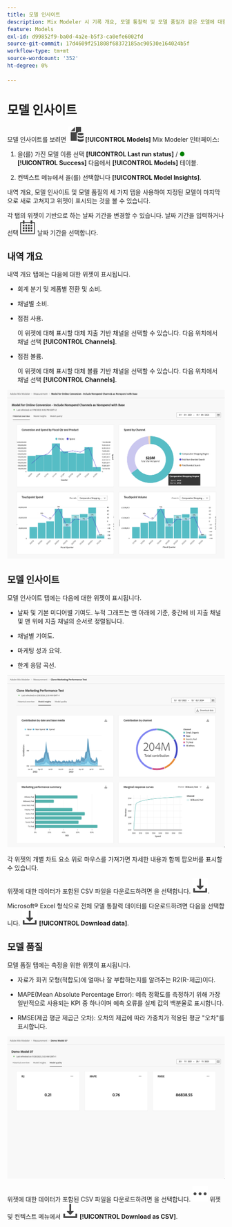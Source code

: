 ```yaml
---
title: 모델 인사이트
description: Mix Modeler 시 기록 개요, 모델 통찰력 및 모델 품질과 같은 모델에 대한 세부 정보를 얻는 방법에 대해 알아봅니다.
feature: Models
exl-id: d99852f9-ba0d-4a2e-b5f3-ca0efe6002fd
source-git-commit: 17d4609f251808f68372185ac90530e164024b5f
workflow-type: tm+mt
source-wordcount: '352'
ht-degree: 0%

---
```


# 모델 인사이트

모델 인사이트를 보려면 ![모델](../assets/icons/FileData.svg) **[!UICONTROL Models]** Mix Modeler 인터페이스:

1. 을(를) 가진 모델 이름 선택 **[!UICONTROL Last run status]** / <span style="color:green">●</span> **[!UICONTROL Success]** 다음에서 **[!UICONTROL Models]** 테이블.

1. 컨텍스트 메뉴에서 을(를) 선택합니다 **[!UICONTROL Model Insights]**.

내역 개요, 모델 인사이트 및 모델 품질의 세 가지 탭을 사용하여 지정된 모델이 마지막으로 새로 고쳐지고 위젯이 표시되는 것을 볼 수 있습니다.

각 탭의 위젯이 기반으로 하는 날짜 기간을 변경할 수 있습니다. 날짜 기간을 입력하거나 선택 ![캘린더](../assets/icons/Calendar.svg) 날짜 기간을 선택합니다.


## 내역 개요

내역 개요 탭에는 다음에 대한 위젯이 표시됩니다.

* 회계 분기 및 제품별 전환 및 소비.

* 채널별 소비.

* 접점 사용.

  이 위젯에 대해 표시할 대체 지출 기반 채널을 선택할 수 있습니다. 다음 위치에서 채널 선택 **[!UICONTROL Channels]**.

* 접점 볼륨.

  이 위젯에 대해 표시할 대체 볼륨 기반 채널을 선택할 수 있습니다. 다음 위치에서 채널 선택 **[!UICONTROL Channels]**.

![모델 - 기록 개요](../assets/model-historical-overview.png)

## 모델 인사이트

모델 인사이트 탭에는 다음에 대한 위젯이 표시됩니다.

* 날짜 및 기본 미디어별 기여도. 누적 그래프는 맨 아래에 기준, 중간에 비 지출 채널 및 맨 위에 지출 채널의 순서로 정렬됩니다.

* 채널별 기여도.

* 마케팅 성과 요약.

* 한계 응답 곡선.

![모델 - 모델 인사이트](../assets/model-model-insights.png)

각 위젯의 개별 차트 요소 위로 마우스를 가져가면 자세한 내용과 함께 팝오버를 표시할 수 있습니다.

위젯에 대한 데이터가 포함된 CSV 파일을 다운로드하려면 을 선택합니다. ![다운로드](../assets/icons/Download.svg).

Microsoft® Excel 형식으로 전체 모델 통찰력 데이터를 다운로드하려면 다음을 선택합니다. ![다운로드](../assets/icons/Download.svg) **[!UICONTROL Download data]**.




## 모델 품질

모델 품질 탭에는 측정을 위한 위젯이 표시됩니다.

* 자료가 회귀 모형(적합도)에 얼마나 잘 부합하는지를 알려주는 R2(R-제곱)이다.

* MAPE(Mean Absolute Percentage Error): 예측 정확도를 측정하기 위해 가장 일반적으로 사용되는 KPI 중 하나이며 예측 오류를 실제 값의 백분율로 표시합니다.

* RMSE(제곱 평균 제곱근 오차): 오차의 제곱에 따라 가중치가 적용된 평균 &quot;오차&quot;를 표시합니다.

![모델 품질](../assets/model-quality.png)

위젯에 대한 데이터가 포함된 CSV 파일을 다운로드하려면 을 선택합니다. ![자세히](../assets/icons/More.svg) 위젯 및 컨텍스트 메뉴에서 ![다운로드](../assets/icons/Download.svg) **[!UICONTROL Download as CSV]**.

